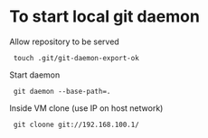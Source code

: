 ﻿To start local git daemon
=========================

Allow repository to be served

     touch .git/git-daemon-export-ok

Start daemon

     git daemon --base-path=.

Inside VM clone (use IP on host network)

     git cloone git://192.168.100.1/